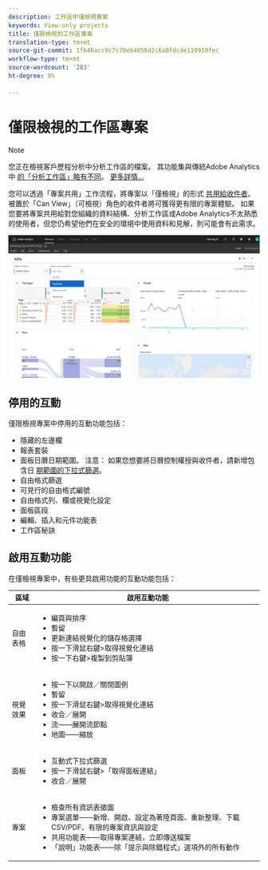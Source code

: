 ```yaml
---
description: 工作區中僅檢視專案
keywords: View-only projects
title: 僅限檢視的工作區專案
translation-type: tm+mt
source-git-commit: 1fb46acc9c7c70e64058d2c6a8fdcde119910fec
workflow-type: tm+mt
source-wordcount: '283'
ht-degree: 8%

---
```



# 僅限檢視的工作區專案

>[!NOTE]
>
>您正在檢視客戶歷程分析中分析工作區的檔案。 其功能集與傳統Adobe Analytics中 [的「分析工作區」略有不同](https://docs.adobe.com/content/help/zh-Hant/analytics/analyze/analysis-workspace/home.html)。 [更多詳情...](/help/getting-started/cja-aa.md)

您可以透過「專案共用」工作流程，將專案以「僅檢視」的形式 [共用給收件者](/help/analysis-workspace/curate-share/share-projects.md)。 被置於「Can View」（可檢視）角色的收件者將可獲得更有限的專案體驗。 如果您要將專案共用給對您組織的資料結構、分析工作區或Adobe Analytics不太熟悉的使用者，但您仍希望他們在安全的環境中使用資料和見解，則可能會有此需求。

![](assets/view-only-project.png)

## 停用的互動

僅限檢視專案中停用的互動功能包括：

* 隱藏的左邊欄
* 報表套裝
* 面板日曆日期範圍。 注意： 如果您想要將日曆控制權授與收件者，請新增包含日 [期範圍的下拉式篩選](https://docs.adobe.com/content/help/en/analytics-learn/tutorials/analysis-workspace/using-panels/using-drop-down-filters.html)。
* 自由格式篩選
* 可見行的自由格式編號
* 自由格式列、欄或視覺化設定
* 面板區段
* 編輯、插入和元件功能表
* 工作區秘訣

## 啟用互動功能

在僅檢視專案中，有些更具啟用功能的互動功能包括：

| 區域 | 啟用互動功能 |
|---|---|
| 自由表格 | <ul><li>編頁與排序</li><li>暫留</li><li>更新連結視覺化的儲存格選擇</li><li>按一下滑鼠右鍵>取得視覺化連結</li><li>按一下右鍵>複製到剪貼簿</li></ul> |
| 視覺效果 | <ul><li>按一下以開啟／關閉圖例</li><li>暫留</li><li>按一下滑鼠右鍵>取得視覺化連結</li><li>收合／展開</li><li>流——展開流節點</li><li>地圖——縮放</li></ul> |
| 面板 | <ul><li>互動式下拉式篩選</li><li>按一下滑鼠右鍵>「取得面板連結」</li><li>收合／展開</li></ul> |
| 專案 | <ul><li>檢查所有資訊表徵圖</li><li>專案選單——新增、開啟、設定為著陸頁面、重新整理、下載CSV/PDF、有限的專案資訊與設定</li><li>共用功能表——取得專案連結，立即傳送檔案</li><li>「說明」功能表——除「提示與除錯程式」選項外的所有動作</li></ul> |
